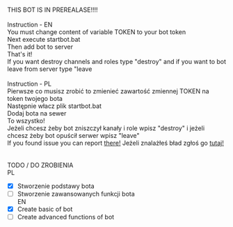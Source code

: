 <BR>THIS BOT IS IN PREREALASE!!!!
<BR>
<BR>Instruction - EN
<BR>You must change content of variable TOKEN to your bot token
<BR>Next execute startbot.bat
<BR>Then add bot to server
<BR>That's it!
<BR>If you want destroy channels and roles type "destroy" and if you want to bot leave from server type "leave
<BR>
<BR>Instruction - PL
<BR>Pierwsze co musisz zrobić to zmienieć zawartość zmiennej TOKEN na token twojego bota
<BR>Następnie włacz plik startbot.bat
<BR>Dodaj bota na sewer
<BR>To wszystko!
<BR>Jeżeli chcesz żeby bot zniszczył kanały i role wpisz "destroy" i jeżeli chcesz żeby bot opuścił serwer wpisz "leave"
<BR>
If you found issue you can report [there!](https://github.com/CodedBugexe/destroy-bot/issues)
Jeżeli znalażłeś bład zgłoś go [tutaj!](https://github.com/CodedBugexe/destroy-bot/issues)
<BR>
<BR>  
TODO / DO ZROBIENIA
<BR>PL
- [x] Stworzenie podstawy bota
- [ ] Stworzenie zawansowanych funkcji bota
<BR>EN
- [x] Create basic of bot
- [ ] Create advanced functions of bot
